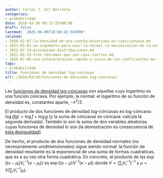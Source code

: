 ```yaml
---
author: Carlos J. Gil Bellosta
categories:
- probabilidad
date: 2016-03-30 09:13:25+00:00
draft: false
lastmod: '2025-04-06T18:50:43.558909'
related:
- 2020-02-07-la-densidad-de-una-cauchy-bivariada-es-cuasiconvexa.md
- 2021-03-02-un-argumento-para-usar-la-normal-la-maximizacion-de-la-entropia.md
- 2022-07-14-proximidad-distribuciones.md
- 2021-02-23-tres-teoremas-que-son-casi-ciertos.md
- 2015-07-06-una-interpretacion-rapida-y-sucia-de-los-coeficientes-de-la-regresion-logistica.md
tags:
- probabilidad
title: Funciones de densidad log-cóncavas
url: /2016/03/30/funciones-de-densidad-log-concavas/
---
```


Las [funciones de densidad log-cóncavas](https://en.wikipedia.org/wiki/Logarithmically_concave_function) son aquellas cuyo logaritmo es una función cóncava. Por ejemplo, la normal: el  logaritmo de su función de densidad es, constantes aparte, $-x^2/2$.

El producto de dos funciones de densidad log-cóncavas es log-cóncava: $\log(fg) = \log f + \log g$ (y la suma de cóncavas es cóncava: calcula la segunda derivada). También lo son la suma de dos variables aleatorias cuyas funciones de densidad lo son (la demostración es consecuencia de [esta desigualdad](https://en.wikipedia.org/wiki/Pr%C3%A9kopa%E2%80%93Leindler_inequality)).

De hecho, el producto de dos funciones de densidad normales (no necesariamente unidimensionales) sigue siendo normal: la función de densidad resultante es la exponencial de una suma de formas cuadráticas, que es a su vez otra forma cuadrática. En concreto, el producto de las $\exp((x-\mu_i) V^{-1}_i (x-\mu_i))$ es  $\exp((x-\mu) V^{-1} (x-\mu))$ donde $V = \left( \sum_i V_i^{-1} \right)^{-1}$ y $\mu = V \left(\sum_i V_i^{-1} \mu_i \right)$.